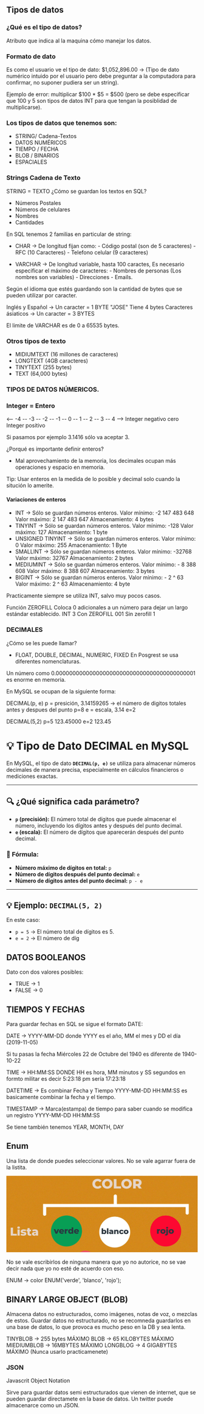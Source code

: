 ## Tipos de datos 

### ¿Qué es el tipo de datos?
Atributo que indica al la maquina cómo manejar los datos.

### Formato de dato
Es como el usuario ve el tipo de dato:
$1,052,896.00 -> (Tipo de dato numérico intuido por el usuario pero debe preguntar a la computadora para confirmar, no suponer pudiera ser un string).

Ejemplo de error:
multiplicar  $100 * $5 = $500 (pero se debe especificar que 100 y 5 son tipos de datos INT para que tengan la posiblidad de multiplicarse).

### Los tipos de datos que tenemos son:

-   STRING/ Cadena-Textos
-   DATOS NUMÉRICOS
-   TIEMPO / FECHA
-   BLOB / BINARIOS
-   ESPACIALES

### Strings Cadena de Texto

STRING = TEXTO
¿Cómo se guardan los textos en SQL?

-   Números Postales
-   Números de celulares
-   Nombres
-   Cantidades

En SQL tenemos 2 familias en particular de string:

-   CHAR ->  De longitud fijan como:
            -   Código postal (son de 5 caracteres)
            -   RFC (10 Caracteres)
            -   Telefono celular (9 caracteres)

-   VARCHAR ->   De longitud variable, hasta 100 caractes, Es necesario especificar el máximo de caracteres:
            -   Nombres de personas (Los nombres son variables)
            -   Direcciones
            -   Emails.

Según el idioma que estés guardando son la cantidad de bytes que se pueden utilizar por caracter.

Inglés y Español -> Un caracter = 1 BYTE "JOSE" Tiene 4 bytes
Caracteres ásiaticos -> Un caracter  = 3 BYTES 

El limite de VARCHAR es de 0 a 65535 bytes. 
### Otros tipos de texto
-   MIDIUMTEXT (16 millones de caracteres)
-   LONGTEXT (4GB caracteres)
-   TINYTEXT (255 bytes)
-   TEXT (64,000 bytes)

### TIPOS DE DATOS NÚMERICOS.

### Integer = Entero
<-- -4 -- -3 -- -2 -- -1 -- 0 -- 1 -- 2 -- 3 -- 4 -->
    Integer negativo      cero     Integer positivo

Si pasamos por ejemplo 3.1416 sólo va aceptar 3.

¿Porqué es importante definir enteros?
-   Mal aprovechamiento de la memoria, los decimales ocupan más operaciones y espacio en memoria.

Tip: 
Usar enteros en la medida de lo posible y decimal solo cuando la situción lo amerite.

#### Variaciones de enteros
-   INT ->  Sólo se guardan números enteros.
            Valor mínimo: -2 147 483 648
            Valor máximo: 2 147 483 647
            Almacenamiento: 4 bytes
-   TINYINT ->  Sólo se guardan números enteros.
                Valor mínimo: -128
                Valor máximo: 127
                Almacenamiento: 1 byte
-   UNSIGNED TINYINT -> Sólo se guardan números enteros.
                        Valor mínimo: 0
                        Valor máximo: 255
                        Amacenamiento: 1 Byte
-   SMALLINT -> Sólo se guardan números enteros.
                Valor mínimo: -32768
                Valor máximo: 32767
                Almacenamiento: 2 bytes
-   MEDIUMINT ->    Sólo se guardan números enteros.
                    Valor mínimo: - 8 388 608
                    Valor máximo: 8 388 607
                    Almacenamiento: 3 bytes
-   BIGINT ->   Sólo se guardan números enteros.
                Valor mínimo: - 2 ^ 63
                Valor máximo: 2 ^ 63
                Almacenamiento: 4 byte

Practicamente siempre se utiliza INT, salvo muy pocos casos.

Función ZEROFILL
Coloca 0 adicionales a un número para dejar un largo estándar establecido.
INT 3
Con ZEROFILL 001  Sin zerofill 1

### DECIMALES

¿Cómo se les puede llamar?
-   FLOAT, DOUBLE, DECIMAL, NUMERIC, FIXED
En Posgrest se usa diferentes nomenclaturas.

Un número como 0.000000000000000000000000000000000000000001 es enorme en memoria.

En MySQL se ocupan de la siguiente forma:

DECIMAL(p, e)
p = presición, 3.14159265 -> el número de digitos totales antes y despues del punto p=8
e = escala, 3.14 e=2  

DECIMAL(5,2)
p=5 123.45000
e=2 123.45

# 💡 Tipo de Dato DECIMAL en MySQL

En MySQL, el tipo de dato **`DECIMAL(p, e)`** se utiliza para almacenar números decimales de manera precisa, especialmente en cálculos financieros o mediciones exactas.

---

## 🔍 ¿Qué significa cada parámetro?
- **`p` (precisión):** El número total de dígitos que puede almacenar el número, incluyendo los dígitos antes y después del punto decimal.  
- **`e` (escala):** El número de dígitos que aparecerán después del punto decimal.  

### 📌 Fórmula:
- **Número máximo de dígitos en total:** `p`  
- **Número de dígitos después del punto decimal:** `e`  
- **Número de dígitos antes del punto decimal:** `p - e`  

---

## 💡 Ejemplo: `DECIMAL(5, 2)`
En este caso:  
- `p = 5` → El número total de dígitos es 5.  
- `e = 2` → El número de díg

## DATOS BOOLEANOS

Dato con dos valores posibles:
- TRUE -> 1
- FALSE -> 0

## TIEMPOS Y FECHAS

Para guardar fechas en SQL se sigue el formato DATE:

DATE -> YYYY-MM-DD donde YYYY es el año, MM el mes y DD el día (2019-11-05)

Si tu pasas la fecha Miércoles 22 de Octubre del 1940 es diferente de 1940-10-22
 
TIME -> HH:MM:SS DONDE HH es hora, MM minutos y SS segundos en formto militar es decir 5:23:18 pm sería 17:23:18

DATETIME -> Es combinar Fecha y Tiempo YYYY-MM-DD HH:MM:SS es basicamente combinar la fecha y el tiempo.

TIMESTAMP -> Marca(estampa) de tiempo para saber cuando se modifica un registro YYYY-MM-DD HH:MM:SS

Se tiene también tenemos YEAR, MONTH, DAY

## Enum

Una lista de donde puedes seleccionar valores. No se vale agarrar fuera de la listita.

![alt text](image.png)

No se vale escribirlos de ninguna manera que yo no autorice, no se vae decir nada que yo no esté de acuerdo con eso.

ENUM ->  color ENUM('verde', 'blanco', 'rojo'); 

## BINARY LARGE OBJECT (BLOB)
Almacena datos no estructurados, como imágenes, notas de voz, o mezclas de estos.
Guardar datos no estructurado, no se recomneda guardarlos en una base de datos, lo que provoca es mucho peso en la DB y sea lenta.

TINYBLOB -> 255 bytes MÁXIMO
BLOB -> 65 KILOBYTES MÁXIMO
MIEDIUMBLOB -> 16MBYTES MÁXIMO
LONGBLOG -> 4 GIGABYTES MÁXIMO (Nunca usarlo practicamenete)

### JSON
Javascrit Object Notation

Sirve para guardar datos semi estructurados que vienen de internet, que se pueden guardar directamete en la base de datos.
Un twitter puede almacenarce como un JSON.

